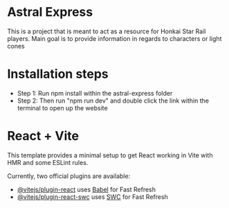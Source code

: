 # Astral Express

This is a project that is meant to act as a resource for Honkai Star Rail players.
Main goal is to provide information in regards to characters or light cones

# Installation steps

* Step 1: Run npm install within the astral-express folder
* Step 2: Then run "npm run dev" and double click the link within the terminal to open up the website

# React + Vite

This template provides a minimal setup to get React working in Vite with HMR and some ESLint rules.

Currently, two official plugins are available:

- [@vitejs/plugin-react](https://github.com/vitejs/vite-plugin-react/blob/main/packages/plugin-react/README.md) uses [Babel](https://babeljs.io/) for Fast Refresh
- [@vitejs/plugin-react-swc](https://github.com/vitejs/vite-plugin-react-swc) uses [SWC](https://swc.rs/) for Fast Refresh
